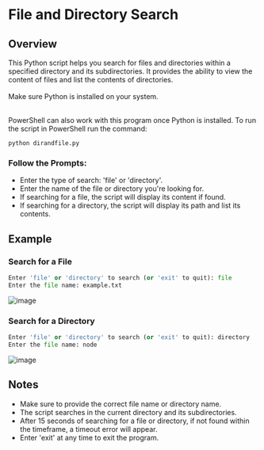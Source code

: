 # File and Directory Search
## Overview
This Python script helps you search for files and directories within a specified directory and its subdirectories. 
It provides the ability to view the content of files and list the contents of directories.
<br/>
<br/>
Make sure Python is installed on your system.

<br/>
PowerShell can also work with this program once Python is installed.
To run the script in PowerShell run the command:

```
python dirandfile.py
```
### Follow the Prompts:

* Enter the type of search: 'file' or 'directory'.
* Enter the name of the file or directory you're looking for.
* If searching for a file, the script will display its content if found.
* If searching for a directory, the script will display its path and list its contents.

## Example
### Search for a File
``` python
Enter 'file' or 'directory' to search (or 'exit' to quit): file
Enter the file name: example.txt
```
![image](https://github.com/leungag/it3038c-scripts/assets/142808905/aecce36b-8026-4646-bcd2-b087703994ca)



### Search for a Directory
``` python
Enter 'file' or 'directory' to search (or 'exit' to quit): directory
Enter the file name: node
```
![image](https://github.com/leungag/it3038c-scripts/assets/142808905/21cae463-9288-4db6-a32d-a5745b130880)


## Notes
* Make sure to provide the correct file name or directory name.
* The script searches in the current directory and its subdirectories.
* After 15 seconds of searching for a file or directory, if not found within the timeframe, a timeout error will appear.
* Enter 'exit' at any time to exit the program.
